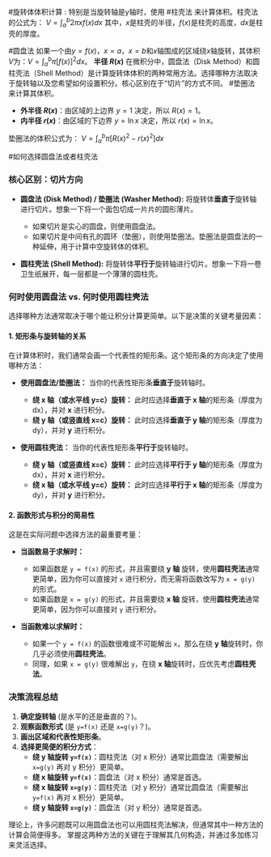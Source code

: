 #旋转体体积计算 : 特别是当旋转轴是y轴时，使用 #柱壳法 来计算体积。柱壳法的公式为：
    $V=\int_{a}^{b}2\pi xf(x)dx$
    其中，$x$是柱壳的半径，$f(x)$是柱壳的高度，$dx$是柱壳的厚度。


#圆盘法 如果一个由$y=f(x)$，$x=a$，$x=b$和$x$轴围成的区域绕$x$轴旋转，其体积$V$为：$V=\int_a^b \pi [f(x)]^2 dx$。
  **半径 $R(x)$**
在微积分中，圆盘法（Disk Method）和圆柱壳法（Shell Method）是计算旋转体体积的两种常用方法。选择哪种方法取决于旋转轴以及您希望如何设置积分。核心区别在于“切片”的方式不同。
#垫圈法  来计算其体积。
*   **外半径 $R(x)$**：由区域的上边界 $y=1$ 决定，所以 $R(x)=1$。
*   **内半径 $r(x)$**：由区域的下边界 $y=\ln x$ 决定，所以 $r(x)=\ln x$。

垫圈法的体积公式为：
$V=\int_a^b \pi [R(x)^2 - r(x)^2] dx$


#如何选择圆盘法或者柱壳法 
### **核心区别：切片方向**

*   **圆盘法 (Disk Method) / 垫圈法 (Washer Method):** 将旋转体**垂直于**旋转轴进行切片。想象一下将一个面包切成一片片的圆形薄片。
    *   如果切片是实心的圆盘，则使用圆盘法。
    *   如果切片是中间有孔的圆环（垫圈），则使用垫圈法。垫圈法是圆盘法的一种延伸，用于计算中空旋转体的体积。

*   **圆柱壳法 (Shell Method):** 将旋转体**平行于**旋转轴进行切片。想象一下将一卷卫生纸展开，每一层都是一个薄薄的圆柱壳。

### **何时使用圆盘法 vs. 何时使用圆柱壳法**

选择哪种方法通常取决于哪个能让积分计算更简单。以下是决策的关键考量因素：

#### **1. 矩形条与旋转轴的关系**

在计算体积时，我们通常会画一个代表性的矩形条。这个矩形条的方向决定了使用哪种方法：

*   **使用圆盘法/垫圈法：** 当你的代表性矩形条**垂直于**旋转轴时。
    *   **绕 x 轴（或水平线 y=c）旋转：** 此时应选择**垂直于 x 轴**的矩形条（厚度为 dx），并对 **x** 进行积分。
    *   **绕 y 轴（或竖直线 x=c）旋转：** 此时应选择**垂直于 y 轴**的矩形条（厚度为 dy），并对 **y** 进行积分。

*   **使用圆柱壳法：** 当你的代表性矩形条**平行于**旋转轴时。
    *   **绕 y 轴（或竖直线 x=c）旋转：** 此时应选择**平行于 y 轴**的矩形条（厚度为 dx），并对 **x** 进行积分。
    *   **绕 x 轴（或水平线 y=c）旋转：** 此时应选择**平行于 x 轴**的矩形条（厚度为 dy），并对 **y** 进行积分。

#### **2. 函数形式与积分的简易性**

这是在实际问题中选择方法的最重要考量：

*   **当函数易于求解时：**
    *   如果函数是 `y = f(x)` 的形式，并且需要绕 **y 轴** 旋转，使用**圆柱壳法**通常更简单，因为你可以直接对 `x` 进行积分，而无需将函数改写为 `x = g(y)` 的形式。
    *   如果函数是 `x = g(y)` 的形式，并且需要绕 **x 轴** 旋转，使用**圆柱壳法**通常更简单，因为你可以直接对 `y` 进行积分。

*   **当函数难以求解时：**
    *   如果一个 `y = f(x)` 的函数很难或不可能解出 `x`，那么在绕 **y 轴**旋转时，你几乎必须使用**圆柱壳法**。
    *   同理，如果 `x = g(y)` 很难解出 `y`，在绕 **x 轴**旋转时，应优先考虑**圆柱壳法**。

### **决策流程总结**

1.  **确定旋转轴** (是水平的还是垂直的？)。
2.  **观察函数形式** (是 `y=f(x)` 还是 `x=g(y)`？)。
3.  **画出区域和代表性矩形条**。
4.  **选择更简便的积分方式**：
    *   **绕 y 轴旋转 `y=f(x)`**：圆柱壳法（对 x 积分）通常比圆盘法（需要解出 `x=g(y)` 再对 y 积分）更简单。
    *   **绕 x 轴旋转 `y=f(x)`**：圆盘法（对 x 积分）通常是首选。
    *   **绕 x 轴旋转 `x=g(y)`**：圆柱壳法（对 y 积分）通常比圆盘法（需要解出 `y=f(x)` 再对 x 积分）更简单。
    *   **绕 y 轴旋转 `x=g(y)`**：圆盘法（对 y 积分）通常是首选。

理论上，许多问题既可以用圆盘法也可以用圆柱壳法解决，但通常其中一种方法的计算会简便得多。 掌握这两种方法的关键在于理解其几何构造，并通过多加练习来灵活选择。